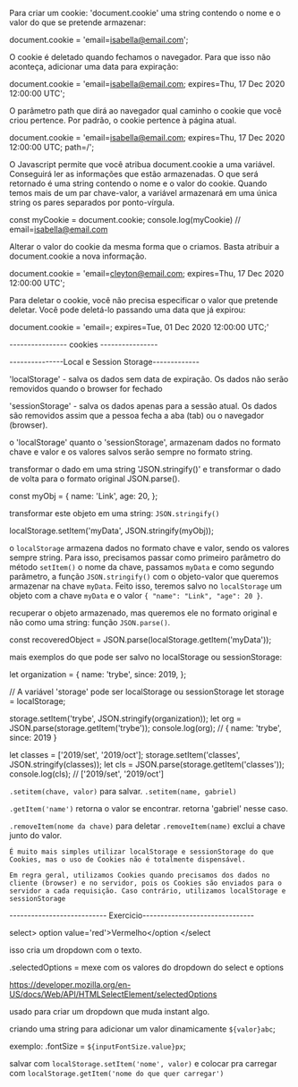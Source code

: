 Para criar um cookie: 'document.cookie' uma string contendo o nome e o valor do que se pretende armazenar:


document.cookie = 'email=isabella@email.com';


O cookie é deletado quando fechamos o navegador. Para que isso não aconteça, adicionar uma data para expiração:


document.cookie = 'email=isabella@email.com; expires=Thu, 17 Dec 2020 12:00:00 UTC';


O parâmetro path que dirá ao navegador qual caminho o cookie que você criou pertence. Por padrão, o cookie pertence à página atual.


document.cookie = 'email=isabella@email.com; expires=Thu, 17 Dec 2020 12:00:00 UTC; path=/';


O Javascript permite que você atribua document.cookie a uma variável. Conseguirá ler as informações que estão armazenadas. O que será retornado é uma string contendo o nome e o valor do cookie. Quando temos mais de um par chave-valor, a variável armazenará em uma única string os pares separados por ponto-vírgula.


const myCookie = document.cookie;
console.log(myCookie) // email=isabella@email.com


Alterar o valor do cookie da mesma forma que o criamos. Basta atribuir a document.cookie a nova informação.


document.cookie = 'email=cleyton@email.com; expires=Thu, 17 Dec 2020 12:00:00 UTC';


Para deletar o cookie, você não precisa especificar o valor que pretende deletar. Você pode deletá-lo passando uma data que já expirou:


document.cookie = 'email=; expires=Tue, 01 Dec 2020 12:00:00 UTC;'


---------------- cookies ----------------

---------------Local e Session Storage-------------

'localStorage' - salva os dados sem data de expiração. Os dados não serão removidos quando o browser for fechado

'sessionStorage' - salva os dados apenas para a sessão atual. Os dados são removidos assim que a pessoa fecha a aba (tab) ou o navegador (browser).

o 'localStorage' quanto o 'sessionStorage', armazenam dados no formato chave e valor e os valores salvos serão sempre no formato string.

transformar o dado em uma string 'JSON.stringify()' e transformar o dado de volta para o formato original JSON.parse().


const myObj = {
  name: 'Link',
  age: 20,
};

transformar este objeto em uma string: `JSON.stringify()`

localStorage.setItem('myData', JSON.stringify(myObj));

o `localStorage` armazena dados no formato chave e valor, sendo os valores sempre string. Para isso, precisamos passar como primeiro parâmetro do método `setItem()` o nome da chave, passamos `myData` e como segundo parâmetro, a função `JSON.stringify()` com o objeto-valor que queremos armazenar na chave `myData`. Feito isso, teremos salvo no `localStorage` um objeto com a chave `myData` e o valor `{ "name": "Link", "age": 20 }`.

recuperar o objeto armazenado, mas queremos ele no formato original e não como uma string: função `JSON.parse()`.

const recoveredObject = JSON.parse(localStorage.getItem('myData'));


mais exemplos do que pode ser salvo no localStorage ou sessionStorage:

let organization = {
  name: 'trybe',
  since: 2019,
};

// A variável 'storage' pode ser localStorage ou sessionStorage
let storage = localStorage;

storage.setItem('trybe', JSON.stringify(organization));
let org = JSON.parse(storage.getItem('trybe'));
console.log(org); // { name: 'trybe', since: 2019 }

let classes = ['2019/set', '2019/oct'];
storage.setItem('classes', JSON.stringify(classes));
let cls = JSON.parse(storage.getItem('classes'));
console.log(cls); // ['2019/set', '2019/oct']

`.setitem(chave, valor)` para salvar.
`.setitem(name, gabriel)`

`.getItem('name')` retorna o valor se encontrar.
retorna 'gabriel' nesse caso.

`.removeItem(nome da chave)` para deletar
`.removeItem(name)` exclui a chave junto do valor.




`É muito mais simples utilizar localStorage e sessionStorage do que Cookies, mas o uso de Cookies não é totalmente dispensável.`

`Em regra geral, utilizamos Cookies quando precisamos dos dados no cliente (browser) e no servidor, pois os Cookies são enviados para o servidor a cada requisição. Caso contrário, utilizamos localStorage e sessionStorage`





--------------------------- Exercicio-------------------------------


select>
  option value='red'>Vermelho</option
</select

isso cria um dropdown com o texto.

.selectedOptions = mexe com os valores do dropdown do select e options

https://developer.mozilla.org/en-US/docs/Web/API/HTMLSelectElement/selectedOptions

usado para criar um dropdown que muda instant algo.

criando uma string para adicionar um valor dinamicamente 
`${valor}abc`;

exemplo: .fontSize = `${inputFontSize.value}px`;

salvar com `localStorage.setItem('nome', valor)` 
e colocar pra carregar com `localStorage.getItem('nome do que quer carregar')`

